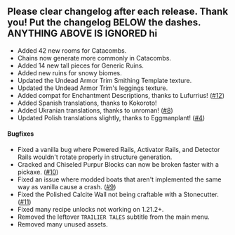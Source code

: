 Please clear changelog after each release.
Thank you!
Put the changelog BELOW the dashes. ANYTHING ABOVE IS IGNORED
hi
-----------------
- Added 42 new rooms for Catacombs.
- Chains now generate more commonly in Catacombs.
- Added 14 new tall pieces for Generic Ruins.
- Added new ruins for snowy biomes.
- Updated the Undead Armor Trim Smithing Template texture.
- Updated the Undead Armor Trim's leggings texture.
- Added compat for Enchantment Descriptions, thanks to Lufurrius! ([#12](https://github.com/FrozenBlock/TrailierTales/pull/12))
- Added Spanish translations, thanks to Kokoroto!
- Added Ukranian translations, thanks to unroman! ([#8](https://github.com/FrozenBlock/TrailierTales/pull/8))
- Updated Polish translations slightly, thanks to Eggmanplant! ([#4](https://github.com/FrozenBlock/TrailierTales/pull/4))

#### Bugfixes
- Fixed a vanilla bug where Powered Rails, Activator Rails, and Detector Rails wouldn't rotate properly in structure generation.
- Cracked and Chiseled Purpur Blocks can now be broken faster with a pickaxe. ([#10](https://github.com/FrozenBlock/TrailierTales/issues/10))
- Fixed an issue where modded boats that aren't implemented the same way as vanilla cause a crash. ([#9](https://github.com/FrozenBlock/TrailierTales/issues/9))
- Fixed the Polished Calcite Wall not being craftable with a Stonecutter. ([#11](https://github.com/FrozenBlock/TrailierTales/issues/11))
- Fixed many recipe unlocks not working on 1.21.2+.
- Removed the leftover `TRAILIER TALES` subtitle from the main menu.
- Removed many unused assets.
